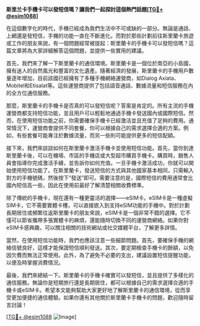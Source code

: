 **斯里兰卡手機卡可以發短信嗎？讓我們一起探討這個熱門話題[[TG💪+ @esim1088](https://t.me/s/esim1088)]**

在這個數字化的時代，手機已經成為我們生活中不可或缺的一部分。無論是通話、上網還是發短信，手機的功能一直在不斷進化。而對於那些計劃前往斯里蘭卡旅遊或工作的朋友來說，有一個問題經常被提起：斯里蘭卡的手機卡可以發短信嗎？這篇文章將為大家詳細解答這個問題，並提供一些實用的建議。

首先，我們來了解一下斯里蘭卡的通信環境。斯里蘭卡是一個位於南亞的小島國，擁有迷人的自然風光和豐富的文化遺產。隨著經濟的發展，斯里蘭卡的手機用戶數量逐年增加，目前該國已經擁有了多種手機網絡運營商，如Dialog Axiata、Mobitel和Etisalat等。這些運營商提供了包括語音通話、數據流量和短信服務在內的全方位通信服務。

那麼，斯里蘭卡的手機卡是否真的可以發短信呢？答案是肯定的。所有主流的手機運營商都支持短信功能，並且用戶可以輕鬆地通過手機卡發送國內或國際短信。然而，在使用短信功能之前，你需要確保手機卡已經激活並且充值了足夠的費用。通常情況下，運營商會提供不同套餐，你可以根據自己的需求選擇合適的方案。例如，有些套餐可能專注於數據流量，而另一些則可能提供更多的短信配額。

接下來，我們來談談如何在斯里蘭卡激活手機卡並使用短信功能。首先，當你到達斯里蘭卡後，可以在機場、市區的手機店或大型超市購買手機卡。購買時，銷售人員會指導你完成激活手續，並告訴你如何充值。一旦手機卡激活成功，你就可以開始使用短信功能了。在斯里蘭卡，發送短信的方式與其他國家基本相同，只需輸入對方的手機號碼，然後按下“發送”即可。需要注意的是，國際短信的費用通常會比國內短信高一些，因此在使用前最好了解清楚相關收費標準。

除了傳統的手機卡，現在還有一種更靈活的選擇——eSIM卡。eSIM卡是一種虛擬SIM卡，它不需要實體卡槽，可以直接嵌入到支持eSIM功能的手機中。對於計劃長期居住或頻繁往返斯里蘭卡的朋友來說，eSIM卡是一個非常不錯的選擇。它不僅可以節省攜帶多張實體卡的麻煩，還能隨時切換不同的運營商網絡。如果你對eSIM卡感興趣，可以關注相關的技術網站或社交媒體平台，了解更多詳情。

當然，在使用短信功能時，我們也應該注意一些細節問題。首先，要確保手機的網絡信號良好，這樣才能保證短信順利發送。其次，要定期檢查手機卡的餘額，以免因欠費而無法正常使用。此外，為了避免不必要的支出，建議設置短信提醒功能，以便及時掌握消費情況。

最後，我們來總結一下。斯里蘭卡的手機卡確實可以發短信，並且提供了多樣化的通信服務。無論你是短期旅行還是長期居住，都可以根據自己的需求選擇合適的手機卡或eSIM卡。希望本文能夠幫助大家更好地了解斯里蘭卡的通信環境，從而享受更加便捷的通信體驗。如果你還有其他關於斯里蘭卡手機卡的問題，歡迎隨時留言討論！

[[TG💪+ @esim1088](https://t.me/s/esim1088) ![Image](https://i.postimg.cc/4NQfJmqS/Snipaste-2025-05-13-00-14-12.png)]